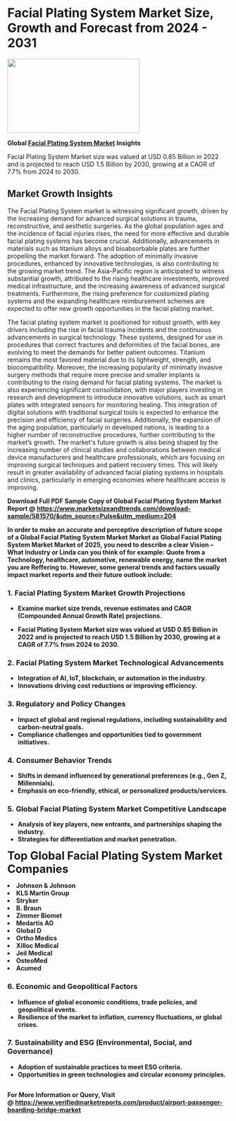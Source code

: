 <H1>Facial Plating System Market Size, Growth and Forecast from 2024 - 2031</H1><img class="aligncenter size-medium wp-image-584254" src="https://thirdeyenews.in/wp-content/uploads/2024/09/Global-Market-Research-300x168.jpeg" alt="" width="300" height="168" /><p><strong>Global&nbsp;<a href="https://www.marketsizeandtrends.com/download-sample/581570/&amp;utm_source=Pulse&amp;utm_medium=204">Facial Plating System Market</a> Insights</strong></p><p>Facial Plating System Market size was valued at USD 0.85 Billion in 2022 and is projected to reach USD 1.5 Billion by 2030, growing at a CAGR of 7.7% from 2024 to 2030.</p><p><h2>Market Growth Insights</h2> <p>The Facial Plating System market is witnessing significant growth, driven by the increasing demand for advanced surgical solutions in trauma, reconstructive, and aesthetic surgeries. As the global population ages and the incidence of facial injuries rises, the need for more effective and durable facial plating systems has become crucial. Additionally, advancements in materials such as titanium alloys and bioabsorbable plates are further propelling the market forward. The adoption of minimally invasive procedures, enhanced by innovative technologies, is also contributing to the growing market trend. The Asia-Pacific region is anticipated to witness substantial growth, attributed to the rising healthcare investments, improved medical infrastructure, and the increasing awareness of advanced surgical treatments. Furthermore, the rising preference for customized plating systems and the expanding healthcare reimbursement schemes are expected to offer new growth opportunities in the facial plating market.</p> <p><strong></strong></p> <p>The facial plating system market is positioned for robust growth, with key drivers including the rise in facial trauma incidents and the continuous advancements in surgical technology. These systems, designed for use in procedures that correct fractures and deformities of the facial bones, are evolving to meet the demands for better patient outcomes. Titanium remains the most favored material due to its lightweight, strength, and biocompatibility. Moreover, the increasing popularity of minimally invasive surgery methods that require more precise and smaller implants is contributing to the rising demand for facial plating systems. The market is also experiencing significant consolidation, with major players investing in research and development to introduce innovative solutions, such as smart plates with integrated sensors for monitoring healing. This integration of digital solutions with traditional surgical tools is expected to enhance the precision and efficiency of facial surgeries. Additionally, the expansion of the aging population, particularly in developed nations, is leading to a higher number of reconstructive procedures, further contributing to the market’s growth. The market's future growth is also being shaped by the increasing number of clinical studies and collaborations between medical device manufacturers and healthcare professionals, which are focusing on improving surgical techniques and patient recovery times. This will likely result in greater availability of advanced facial plating systems in hospitals and clinics, particularly in emerging economies where healthcare access is improving.</p> <p><strong></p><p><span class=""><strong>Download Full PDF Sample Copy of Global Facial Plating System Market Report</strong> @ <a href="https://www.marketsizeandtrends.com/download-sample/581570/&amp;utm_source=Pulse&amp;utm_medium=204" target="_blank">https://www.marketsizeandtrends.com/download-sample/581570/&amp;utm_source=Pulse&amp;utm_medium=204</a></span></p><p>In order to make an accurate and perceptive description of future scope of a Global&nbsp;Facial Plating System Market Market as Global&nbsp;Facial Plating System Market Market of 2025, you need to describe a clear Vision &ndash; What Industry or Linda can you think of for example: Quote from a Technology, healthcare, automotive, renewable energy, name the market you are Reffering to. However, some general trends and factors usually impact market reports and their future outlook include:</p><h3>1.&nbsp;<strong>Facial Plating System Market Growth Projections</strong></h3><ul><li>Examine market size trends, revenue estimates and CAGR (Compounded Annual Growth Rate) projections.</li><li><p>Facial Plating System Market size was valued at USD 0.85 Billion in 2022 and is projected to reach USD 1.5 Billion by 2030, growing at a CAGR of 7.7% from 2024 to 2030.</p></li></ul><h3>2.&nbsp;<strong>Facial Plating System Market Technological Advancements</strong></h3><ul><li>Integration of AI, IoT, blockchain, or automation in the industry.</li><li>Innovations driving cost reductions or improving efficiency.</li></ul><h3>3.&nbsp;<strong>Regulatory and Policy Changes</strong></h3><ul><li>Impact of global and regional regulations, including sustainability and carbon-neutral goals.</li><li>Compliance challenges and opportunities tied to government initiatives.</li></ul><h3>4.&nbsp;<strong>Consumer Behavior Trends</strong></h3><ul><li>Shifts in demand influenced by generational preferences (e.g., Gen Z, Millennials).</li><li>Emphasis on eco-friendly, ethical, or personalized products/services.</li></ul><h3>5.&nbsp;<strong>Global Facial Plating System Market Competitive Landscape</strong></h3><ul><li>Analysis of key players, new entrants, and partnerships shaping the industry.</li><li>Strategies for differentiation and market penetration.</li></ul><p data-pm-slice="1 1 []"><span style="color: inherit; font-family: inherit; font-size: 25px;">Top Global Facial Plating System Market Companies</span></p><div class="" data-test-id=""><p><li>Johnson & Johnson</li><li> KLS Martin Group</li><li> Stryker</li><li> B. Braun</li><li> Zimmer Biomet</li><li> Medartis AG</li><li> Global D</li><li> Ortho Medics</li><li> Xilloc Medical</li><li> Jeil Medical</li><li> OsteoMed</li><li> Acumed</li></p></div><h3>6.&nbsp;<strong>Economic and Geopolitical Factors</strong></h3><ul><li>Influence of global economic conditions, trade policies, and geopolitical events.</li><li>Resilience of the market to inflation, currency fluctuations, or global crises.</li></ul><h3>7.&nbsp;<strong>Sustainability and ESG (Environmental, Social, and Governance)</strong></h3><ul><li>Adoption of sustainable practices to meet ESG criteria.</li><li>Opportunities in green technologies and circular economy principles.</li></ul><h2><strong style="font-size: 14px;">For More Information or Query, Visit @&nbsp;</strong><a style="background-color: #ffffff; font-size: 14px;" href="https://www.marketsizeandtrends.com/report/facial-plating-system-market/" target="_blank">https://www.verifiedmarketreports.com/product/airport-passenger-boarding-bridge-market</a></h2>
